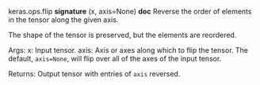 keras.ops.flip
__signature__
(x, axis=None)
__doc__
Reverse the order of elements in the tensor along the given axis.

The shape of the tensor is preserved, but the elements are reordered.

Args:
    x: Input tensor.
    axis: Axis or axes along which to flip the tensor. The default,
        `axis=None`, will flip over all of the axes of the input tensor.

Returns:
    Output tensor with entries of `axis` reversed.
